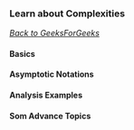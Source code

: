 ### Learn about Complexities

[_Back to GeeksForGeeks_](../readme.md)

#### Basics
#### Asymptotic Notations
#### Analysis Examples
#### Som Advance Topics
